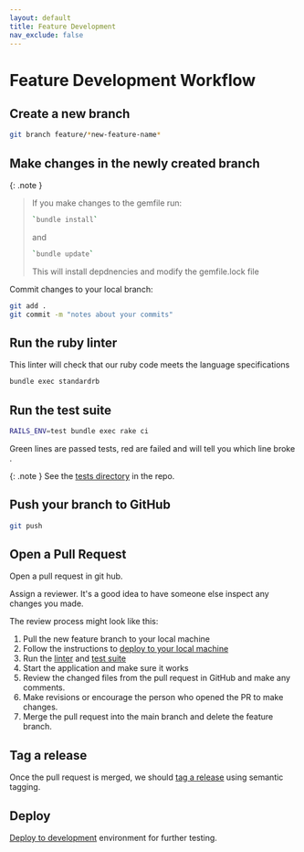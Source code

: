 ```yaml
---
layout: default
title: Feature Development
nav_exclude: false
---
```


# Feature Development Workflow

## Create a new branch

```bash
git branch feature/*new-feature-name*
```

## Make changes in the newly created branch

{: .note }
> If you make changes to the gemfile run:
> 
> ```bash
> `bundle install`
> ```
> 
> and
> 
> ```bash
> `bundle update`
> ```
> 
> This will install depdnencies and modify the gemfile.lock file

Commit changes to your local branch:

```bash
git add .
git commit -m "notes about your commits"
```

## Run the ruby linter

This linter will check that our ruby code meets the language specifications

```bash
bundle exec standardrb
```

## Run the test suite

```bash
RAILS_ENV=test bundle exec rake ci
```

Green lines are passed tests, red are failed and will tell you which line broke .

{: .note }
See the [tests directory](https://github.com/UWM-Libraries/GeoDiscovery/tree/main/test) in the repo.

## Push your branch to GitHub

```bash
git push
```

## Open a Pull Request 

Open a pull request in git hub.

Assign a reviewer. It's a good idea to have someone else inspect any changes you made.

The review process might look like this:

1. Pull the new feature branch to your local machine
1. Follow the instructions to [deploy to your local machine](https://uwm-libraries.github.io/GeoDiscovery-Documentation/docs/deploy.html#locally)
1. Run the [linter](https://uwm-libraries.github.io/GeoDiscovery-Documentation/docs/deploy.html#locally) and [test suite](https://uwm-libraries.github.io/GeoDiscovery-Documentation/docs/develop.html#run-the-test-suite)
1. Start the application and make sure it works
1. Review the changed files from the pull request in GitHub and make any comments.
1. Make revisions or encourage the person who opened the PR to make changes.
1. Merge the pull request into the main branch and delete the feature branch.

## Tag a release

Once the pull request is merged, we should [tag a release](https://git-scm.com/book/en/v2/Git-Basics-Tagging) using semantic tagging.

## Deploy

[Deploy to development](https://uwm-libraries.github.io/GeoDiscovery-Documentation/docs/deploy.html#deploy-to-the-liblamp-dev-or-liblamp) environment for further testing.





